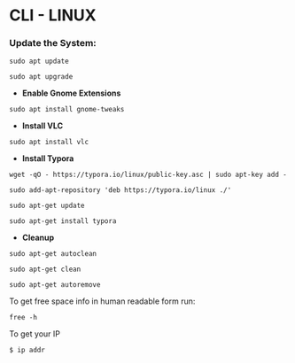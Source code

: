 # CLI - LINUX

### Update the System:

```text
sudo apt update
```

```text
sudo apt upgrade
```

* **Enable Gnome Extensions**

```text
sudo apt install gnome-tweaks
```

* **Install VLC**

```text
sudo apt install vlc
```

* **Install Typora**

```text
wget -qO - https://typora.io/linux/public-key.asc | sudo apt-key add -
```

```text
sudo add-apt-repository 'deb https://typora.io/linux ./'
```

```text
sudo apt-get update
```

```text
sudo apt-get install typora
```

* **Cleanup**

```text
sudo apt-get autoclean
```

```text
sudo apt-get clean
```

```text
sudo apt-get autoremove
```

To get free space info in human readable form run:

```text
free -h
```

To get your IP

```text
$ ip addr
```

  




